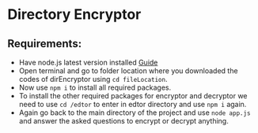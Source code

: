 # Directory Encryptor

## Requirements:
* Have node.js latest version installed [Guide](https://docs.npmjs.com/downloading-and-installing-node-js-and-npm)
* Open terminal and go to folder location where you downloaded the codes of dirEncryptor using `cd fileLocation`.
* Now use `npm i` to install all required packages.
* To install the other required packages for encryptor and decryptor we need to use `cd /edtor` to enter in edtor directory and use `npm i` again.
* Again go back to the main directory of the project and use `node app.js` and answer the asked questions to encrypt or decrypt anything.
